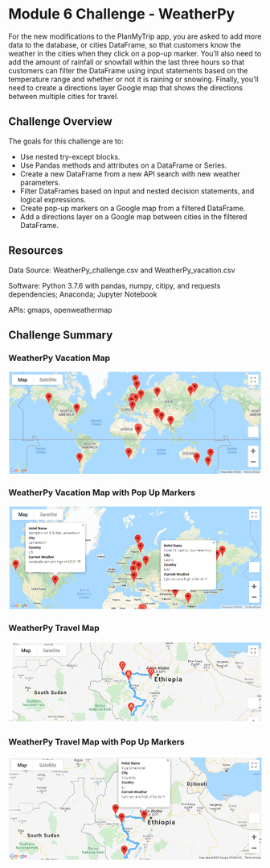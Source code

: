 # Module 6 Challenge - WeatherPy

For the new modifications to the PlanMyTrip app, you are asked to add more data to the database, or cities DataFrame, so that customers know the weather in the cities when they click on a pop-up marker. You’ll also need to add the amount of rainfall or snowfall within the last three hours so that customers can filter the DataFrame using input statements based on the temperature range and whether or not it is raining or snowing. Finally, you’ll need to create a directions layer Google map that shows the directions between multiple cities for travel.

## Challenge Overview

The goals for this challenge are to:

- Use nested try-except blocks.
- Use Pandas methods and attributes on a DataFrame or Series.
- Create a new DataFrame from a new API search with new weather parameters.
- Filter DataFrames based on input and nested decision statements, and logical expressions.
- Create pop-up markers on a Google map from a filtered DataFrame.
- Add a directions layer on a Google map between cities in the filtered DataFrame.

## Resources

Data Source: WeatherPy_challenge.csv and WeatherPy_vacation.csv

Software: Python 3.7.6 with pandas, numpy, citipy, and requests dependencies; Anaconda; Jupyter Notebook

APIs: gmaps, openweathermap

## Challenge Summary

### WeatherPy Vacation Map

![](image/WeatherPy_vacation_map.png)

### WeatherPy Vacation Map with Pop Up Markers

![](image/WeatherPy_vacation_map_with_popup.PNG)

### WeatherPy Travel Map

![](image/WeatherPy_travel_map.PNG)

### WeatherPy Travel Map with Pop Up Markers

![](image/WeatherPy_travel_map_markers.PNG)


